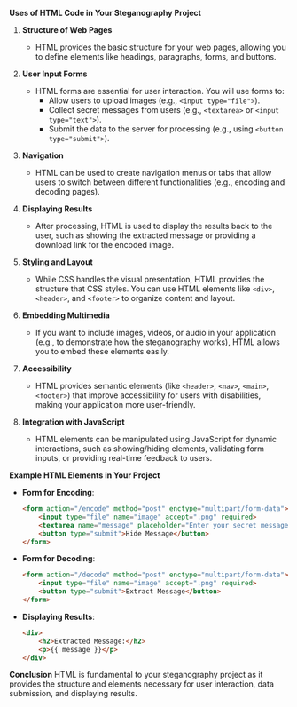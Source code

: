 **Uses of HTML Code in Your Steganography Project**

1. **Structure of Web Pages**
   - HTML provides the basic structure for your web pages, allowing you to define elements like headings, paragraphs, forms, and buttons.

2. **User  Input Forms**
   - HTML forms are essential for user interaction. You will use forms to:
     - Allow users to upload images (e.g., `<input type="file">`).
     - Collect secret messages from users (e.g., `<textarea>` or `<input type="text">`).
     - Submit the data to the server for processing (e.g., using `<button type="submit">`).

3. **Navigation**
   - HTML can be used to create navigation menus or tabs that allow users to switch between different functionalities (e.g., encoding and decoding pages).

4. **Displaying Results**
   - After processing, HTML is used to display the results back to the user, such as showing the extracted message or providing a download link for the encoded image.

5. **Styling and Layout**
   - While CSS handles the visual presentation, HTML provides the structure that CSS styles. You can use HTML elements like `<div>`, `<header>`, and `<footer>` to organize content and layout.

6. **Embedding Multimedia**
   - If you want to include images, videos, or audio in your application (e.g., to demonstrate how the steganography works), HTML allows you to embed these elements easily.

7. **Accessibility**
   - HTML provides semantic elements (like `<header>`, `<nav>`, `<main>`, `<footer>`) that improve accessibility for users with disabilities, making your application more user-friendly.

8. **Integration with JavaScript**
   - HTML elements can be manipulated using JavaScript for dynamic interactions, such as showing/hiding elements, validating form inputs, or providing real-time feedback to users.

 **Example HTML Elements in Your Project**
- **Form for Encoding**:
  ```html
  <form action="/encode" method="post" enctype="multipart/form-data">
      <input type="file" name="image" accept=".png" required>
      <textarea name="message" placeholder="Enter your secret message"></textarea>
      <button type="submit">Hide Message</button>
  </form>
  ```

- **Form for Decoding**:
  ```html
  <form action="/decode" method="post" enctype="multipart/form-data">
      <input type="file" name="image" accept=".png" required>
      <button type="submit">Extract Message</button>
  </form>
  ```

- **Displaying Results**:
  ```html
  <div>
      <h2>Extracted Message:</h2>
      <p>{{ message }}</p>
  </div>
  ```

 **Conclusion**
HTML is fundamental to your steganography project as it provides the structure and elements necessary for user interaction, data submission, and displaying results.
